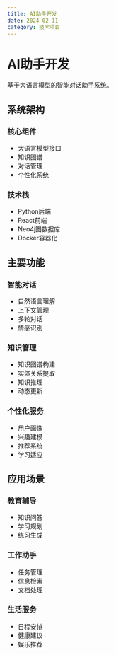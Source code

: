 ```yaml
---
title: AI助手开发
date: 2024-02-11
category: 技术项目
---
```


# AI助手开发

基于大语言模型的智能对话助手系统。

## 系统架构

### 核心组件
- 大语言模型接口
- 知识图谱
- 对话管理
- 个性化系统

### 技术栈
- Python后端
- React前端
- Neo4j图数据库
- Docker容器化

## 主要功能

### 智能对话
- 自然语言理解
- 上下文管理
- 多轮对话
- 情感识别

### 知识管理
- 知识图谱构建
- 实体关系提取
- 知识推理
- 动态更新

### 个性化服务
- 用户画像
- 兴趣建模
- 推荐系统
- 学习适应

## 应用场景

### 教育辅导
- 知识问答
- 学习规划
- 练习生成

### 工作助手
- 任务管理
- 信息检索
- 文档处理

### 生活服务
- 日程安排
- 健康建议
- 娱乐推荐 